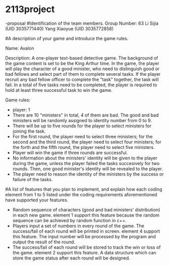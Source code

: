 # 2113project
-proposal
#Identification of the team members.
Group Number: 63
Li Sijia (UID 3035771440)
Yang Xiaoyue (UID 3035772858)


#A description of your game and introduce the game rules.

Name: Avalon

Description: A one-player text-based detective game. The background of the game content is set to be the King Arthur time. In the game, the player will play the character of a good minister, who need to distinguish good or bad fellows and select part of them to complete several tasks. If the player recruit any bad fellow officer to complete the "task" together, the task will fail. In a total of five tasks need to be completed, the player is required to hold at least three successful task to win the game. 

Game rules: 
- player: 1
- There are 10 "ministers" in total, 4 of them are bad. The good and bad ministers will be randomly assigned to identity number from 0 to 9.
- There will be up to five rounds for the player to select ministers for joining the task.
- For the first round, the player need to select three ministers; for the second and the third round, the player need to select four ministers; for the forth and the fifth round, the player need to select five ministers.
- Player will win the game if three rounds are successful.   
- No information about the ministers' identity will be given to the player during the game, unless the player failed the tasks succesively for two rounds. Then, one good minister's identity will be revealed to the player.
- The player need to reason the identity of the ministers by the success or failure of the tasks.

#A list of features that you plan to implement, and explain how each coding element from 1 to 5 listed under the coding requirements aforementioned have supported your features.

- Random sequence of characters (good and bad ministers' distribution) in each new game.
  element 1 support this feature because the random sequence can be achieved by random function in c++.
- Players input a set of numbers in every round of the game. The success/fail of each round will be printed in screen.
  element 4 support this feature. The input number will be processed by the program and output the result of the round.
- The success/fail of each round will be stored to track the win or loss of the game.
  element 2 support this feature. A data structure which can store the game status after each round will be designed.

